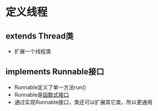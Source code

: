 # 定义线程

## extends Thread类

- 扩展一个线程类

## implements Runnable接口

- Runnable定义了单一方法run()
- Runnable是[函数式接口](Java_Functional_Interface.md)
- 通过实现Runnable接口，类还可以扩展其它类，所以更通用
